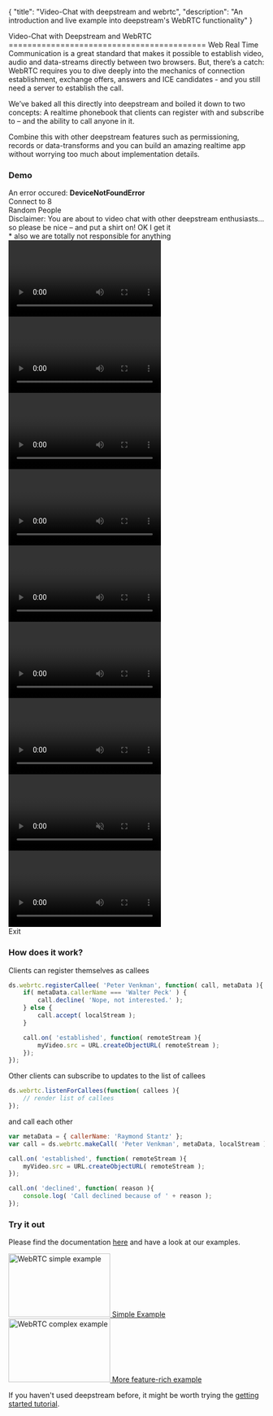 {
	"title": "Video-Chat with deepstream and webrtc",
	"description": "An introduction and live example into deepstream's WebRTC functionality"
}

<link href="../assets/css/webrtc.css" type="text/css" rel="stylesheet" />
<script type="text/javascript" src="//rawgit.com/webrtc/adapter/master/adapter.js"></script>
<script type="text/javascript" src="//rawgit.com/deepstreamIO/deepstream.io-client-js/master/dist/deepstream.min.js"></script>
<script type="text/javascript" src="../assets/js/webrtc.js"></script>
Video-Chat with Deepstream and WebRTC
==========================================
Web Real Time Communication is a great standard that makes it possible to establish video, audio and data-streams directly between two browsers. 
But, there’s a catch: WebRTC requires you to dive deeply into the mechanics of connection establishment, exchange offers, answers and ICE candidates - and you still need a server to establish the call.

We’ve baked all this directly into deepstream and boiled it down to two concepts: A realtime phonebook that clients can register with and subscribe to – and the ability to call anyone in it.

Combine this with other deepstream features such as permissioning, records or data-transforms and you can build an amazing realtime app without worrying too much about implementation details.

### Demo
<div class="webrtc-example">
	<div class="error-screen">
		<div class="inner">
			<div class="fa fa-warning"></div>
			<div class="msg">An error occured: <b>DeviceNotFoundError</b></div>
		</div>
	</div>
	<div class="welcome-screen">
		<div class="header">
			<span class="title">
				Connect to 8<br/>Random People
			</span>
		</div>
		<span class="tshirt"></span>
		<div class="body">
			<span class="disclaimer">
				<i class="fa fa-eye highlight"></i>
				<span class="highlight">Disclaimer:</span>
				<span class="disclaimer-text">You are about to video chat with other deepstream enthusiasts... so please be nice – and put a shirt on!</span>
			</span>
			<span class="btn btn-start" onclick="start();">
				<span>OK I get it</span>
			</span>
			<div class="note">
				<span class="asterix">*</span>
				<span>also we are totally not responsible for anything</span>
			</div>
		</div>
	</div>
	<div class="conference">
		<video class="videofeed remotevideo" autoplay></video>
		<video class="videofeed remotevideo" autoplay></video>
		<video class="videofeed remotevideo" autoplay></video>
		<video class="videofeed remotevideo" autoplay></video>
		<video class="videofeed remotevideo" autoplay></video>
		<video class="videofeed remotevideo" autoplay></video>
		<video class="videofeed remotevideo" autoplay></video>
		<video class="videofeed localvideo" muted autoplay></video>
		<video class="videofeed remotevideo" autoplay></video> 
	</div>
	<div class="buttons">
			<!--<span class="btn change-room" onclick="changeRoom();">
				<i class="fa fa-share"></i>
				<i class="fa fa-spinner fa-spin"></i>
				<span>Change Room</span>
			</span> -->
			<span class="btn" onclick="stopApp();">
				<span>Exit</span>
			</span>
	</div>
</div>

### How does it work?

Clients can register themselves as callees

```javascript
ds.webrtc.registerCallee( 'Peter Venkman', function( call, metaData ){
	if( metaData.callerName === 'Walter Peck' ) {
		call.decline( 'Nope, not interested.' );
	} else {
		call.accept( localStream );
	}

	call.on( 'established', function( remoteStream ){
		myVideo.src = URL.createObjectURL( remoteStream );
	});
});
```

Other clients can subscribe to updates to the list of callees

```javascript
ds.webrtc.listenForCallees(function( callees ){
	// render list of callees
});
```

and call each other

```javascript
var metaData = { callerName: 'Raymond Stantz' };
var call = ds.webrtc.makeCall( 'Peter Venkman', metaData, localStream );

call.on( 'established', function( remoteStream ){
	myVideo.src = URL.createObjectURL( remoteStream );
});

call.on( 'declined', function( reason ){
	console.log( 'Call declined because of ' + reason );
});
```

### Try it out
Please find the documentation [here](../docs/client.webrtc.html) and have a look at our examples.

<div class="two-examples">
	<a href="//github.com/deepstreamIO/ds-demo-webrtc/tree/master/simple-example">
		<img width="200" height="125" alt="WebRTC simple example" src="../assets/images/webrtc-simple-example.png" />
		<label>Simple Example</label>
	</a>
	<a href="//github.com/deepstreamIO/ds-demo-webrtc/tree/master/complex-example">
		<img width="200" height="125" alt="WebRTC complex example" src="../assets/images/webrtc-complex-example.png" />
		<label>More feature-rich example</label>
	</a>
</div>

If you haven't used deepstream before, it might be worth trying the [getting started tutorial](getting-started.html).
